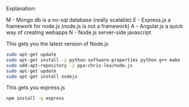 
Explanation:

M - Mongo.db is a no-sql database (really scalable)
E - Express.js a framework for node.js (node.js is not a framework)
A - Angular.js a quick way of creating webapps
N - Node.js server-side javascript




This gets you the latest version of Node.js
```bash
sudo apt-get update
sudo apt-get install -y python-software-properties python g++ make
sudo add-apt-repository -y ppa:chris-lea/node.js
sudo apt-get update
sudo apt-get install nodejs
```

This gets you express.js
```bash
npm install -g express
```


